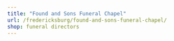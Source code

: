 ```yaml
---
title: "Found and Sons Funeral Chapel"
url: /fredericksburg/found-and-sons-funeral-chapel/
shop: funeral directors
---
```

